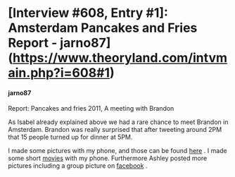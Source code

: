# [Interview #608, Entry #1]: Amsterdam Pancakes and Fries Report - jarno87](https://www.theoryland.com/intvmain.php?i=608#1)

#### jarno87

Report: Pancakes and fries 2011, A meeting with Brandon

As Isabel already explained above we had a rare chance to meet Brandon in Amsterdam. Brandon was really surprised that after tweeting around 2PM that 15 people turned up for dinner at 5PM.

I made some pictures with my phone, and those can be found
[here](http://www.flickr.com/photos/jarno87/sets/72157626858657484/)
. I made some short
[movies](http://www.youtube.com/watch?v=pfF0G4x0ORM)
with my phone. Furthermore Ashley posted more pictures including a group picture on
[facebook](https://www.facebook.com/media/set/?set=a.1845876945446.2099720.1196333026&closeTheater=1)
.

